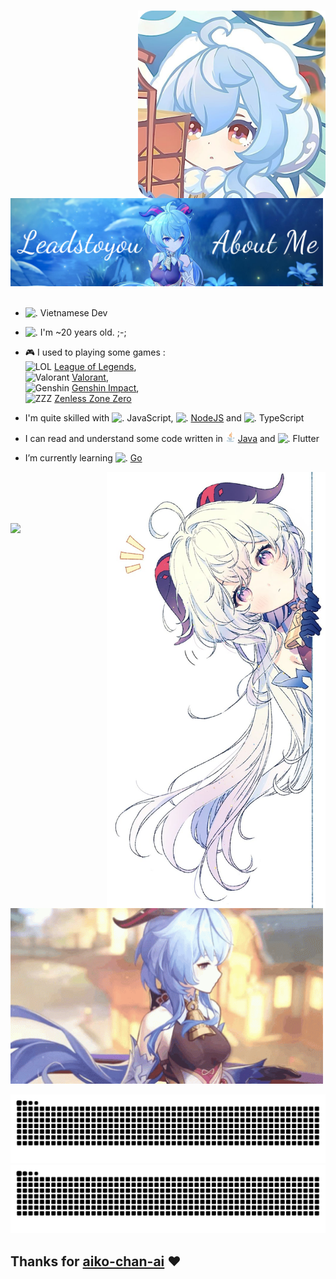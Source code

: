 #
<div>
<img src="images/ganyu_face.png" width="300" align="right" />
<br/>
<img src="images/ganyu_about_me.png" width="500" />
<br/>
<br/>
  
- <img src="https://i.imgur.com/3KyfuCu.png" alt="." width="16" height="16"/> Vietnamese Dev 
- <img src="https://i.imgur.com/a2KhTyR.gif" alt="."  width="16" height="16" /> I'm ~20 years old. ;-;
- 🎮 I used to playing some games : 
    <br/>
    <img src="https://encrypted-tbn0.gstatic.com/images?q=tbn:ANd9GcS7iewuDMNX7vgD1o8TbYUqSdCrEwE82V1DaA&s" alt="LOL" width="16" height="16"/> [League of Legends](https://www.leagueoflegends.com/),  
    <img src="https://cdn2.downdetector.com/static/uploads/c/300/1773b/val_2CX5h8Z.png" alt="Valorant" width="16" height="16"/> [Valorant](https://playvalorant.com/),  
    <img src="https://encrypted-tbn0.gstatic.com/images?q=tbn:ANd9GcTAPHpfe_BWDsR7RJ0DLCcrGrc3Mu6tBWprhQ&s" alt="Genshin" width="16" height="16"/> [Genshin Impact](https://genshin.hoyoverse.com/),  
    <img src="https://preview.redd.it/zenless-zone-zero-logo-by-me-kip-v0-j0ojh2twl45d1.jpg?width=640&crop=smart&auto=webp&s=c2b4ef9c77ff29d43ddfd0f3702d8a2f5ac13fd2" alt="ZZZ" width="16" height="16"/> [Zenless Zone Zero](https://zenless.hoyoverse.com/)  


- I'm quite skilled with <img src="https://i.imgur.com/Xjb867j.png" alt="." width="16" height="16"/> JavaScript, <img src="https://i.imgur.com/eZxBcrA.png" alt="." width="16" height="16"/> [NodeJS](https://nodejs.org/) and <img src="https://www.typescriptlang.org/favicon-32x32.png" alt="." width="16" height="16"/> TypeScript
- I can read and understand some code written in <img src="https://raw.githubusercontent.com/brand-icons/brands/66a515d0afc1bdf9cd308a9ae8d85e1bd23a4d97/icons/color/java.svg" alt="." width="16" height="16"/> [Java](https://www.python.org/) and <img src="https://www.svgrepo.com/show/353751/flutter.svg" alt="." width="16" height="16"/> Flutter
- I’m currently learning <img src="https://go.dev/images/favicon-gopher.png" alt="." width="16" height="16"/> [Go](https://go.dev/)

<img src="images/ganyu_body.png" width="350" align="right" />
<br/>
<!-- <img src="images/repo.png" width="500" /> -->
<br/>
<br/>
  
<!-- - 📗 [***aiko-chan-ai/discord.js-selfbot-v13***](https://github.com/aiko-chan-ai/discord.js-selfbot-v13) <br/>
  An unofficial discord.js fork for creating selfbots
- 📘 [***aiko-chan-ai/DiscordBotClient***](https://github.com/aiko-chan-ai/DiscordBotClient) <br/>
  A patched version of discord, with bot login support -->
<br/>

<img src="images/ganyu.gif" width="500" /><br/><br/><br/>
<img src="images/ganyu_2.gif" width="500" /><br/>

<!-- 
<sub>  *“It's not bad for the leading actress to play a charming villain for a change ♪.” – Elysia* </sub>
</div> -->

<!-- ## Discord -->
<!-- <a href="https://discord.com/users/721746046543331449"  align="left">
    <img src="https://lanyard.cnrad.dev/api/721746046543331449?theme=light&bg=F4BFC7&borderRadius=15px&animated=true&idleMessage=In%20the%20sky,%20there%20is%20an%20angel%20somewhere%20(.%20%E2%9D%9B%20%E1%B4%97%20%E2%9D%9B.)">
</a> -->

<!-- ## My stats:

<p>
  <a href="/"  align="left">
  <img width="auto" src="https://github-readme-stats.vercel.app/api?username=aiko-chan-ai&theme=dracula&show_icons=true"/>
  </a>
</p> -->

<!-- ## Commits -->

![github contribution grid snake animation](https://raw.githubusercontent.com/aiko-chan-ai/aiko-chan-ai/output/github-contribution-grid-snake-dark.svg#gh-dark-mode-only)![github contribution grid snake animation](https://raw.githubusercontent.com/aiko-chan-ai/aiko-chan-ai/output/github-contribution-grid-snake.svg#gh-light-mode-only)


<!-- ## Star History

[![Star History Chart](https://api.star-history.com/svg?repos=aiko-chan-ai/DiscordBotClient,aiko-chan-ai/discord.js-selfbot-v13&type=Date)](https://star-history.com/#aiko-chan-ai/DiscordBotClient&aiko-chan-ai/discord.js-selfbot-v13&Date)
 -->

## Thanks for [aiko-chan-ai](https://github.com/aiko-chan-ai/aiko-chan-ai) ❤️
